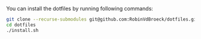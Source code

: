 You can install the dotfiles by running following commands:

```bash
git clone --recurse-submodules git@github.com:RobinVdBroeck/dotfiles.git
cd dotfiles
./install.sh
```

